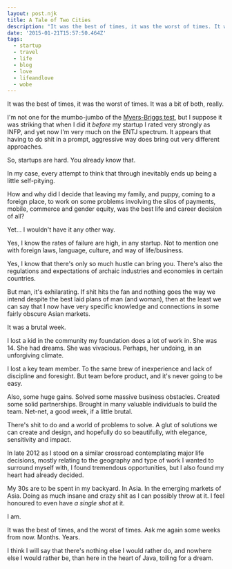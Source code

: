 ```yaml
---
layout: post.njk
title: A Tale of Two Cities
description: "It was the best of times, it was the worst of times. It was a bit of both, really."
date: '2015-01-21T15:57:50.464Z'
tags:
  - startup
  - travel
  - life
  - blog
  - love
  - lifeandlove
  - wobe
---
```


It was the best of times, it was the worst of times. It was a bit of both, really.

I'm not one for the mumbo-jumbo of the [Myers-Briggs test](http://en.wikipedia.org/wiki/Myers-Briggs_Type_Indicator), but I suppose it was striking that when I did it _before_ my startup I rated very strongly as INFP, and yet now I'm very much on the ENTJ spectrum. It appears that having to do shit in a prompt, aggressive way does bring out very different approaches.

So, startups are hard. You already know that.

In my case, every attempt to think that through inevitably ends up being a little self-pitying.

How and why did I decide that leaving my family, and puppy, coming to a foreign place, to work on some problems involving the silos of payments, mobile, commerce and gender equity, was the best life and career decision of all?

Yet… I wouldn't have it any other way.

Yes, I know the rates of failure are high, in any startup. Not to mention one with foreign laws, language, culture, and way of life/business.

Yes, I know that there's only so much hustle can bring you. There's also the regulations and expectations of archaic industries and economies in certain countries.

But man, it's exhilarating. If shit hits the fan and nothing goes the way we intend despite the best laid plans of man (and woman), then at the least we can say that I now have very specific knowledge and connections in some fairly obscure Asian markets.

It was a brutal week.

I lost a kid in the community my foundation does a lot of work in. She was 14. She had dreams. She was vivacious. Perhaps, her undoing, in an unforgiving climate.

I lost a key team member. To the same brew of inexperience and lack of discipline and foresight. But team before product, and it's never going to be easy.

Also, some huge gains. Solved some massive business obstacles. Created some solid partnerships. Brought in many valuable individuals to build the team. Net-net, a good week, if a little brutal.

There's shit to do and a world of problems to solve. A glut of solutions we can create and design, and hopefully do so beautifully, with elegance, sensitivity and impact.

In late 2012 as I stood on a similar crossroad contemplating major life decisions, mostly relating to the geography and type of work I wanted to surround myself with, I found tremendous opportunities, but I also found my heart had already decided.

My 30s are to be spent in my backyard. In Asia. In the emerging markets of Asia. Doing as much insane and crazy shit as I can possibly throw at it. I feel honoured to even have _a single shot_ at it.

I am.

It was the best of times, and the worst of times. Ask me again some weeks from now. Months. Years.

I think I will say that there's nothing else I would rather do, and nowhere else I would rather be, than here in the heart of Java, toiling for a dream.
